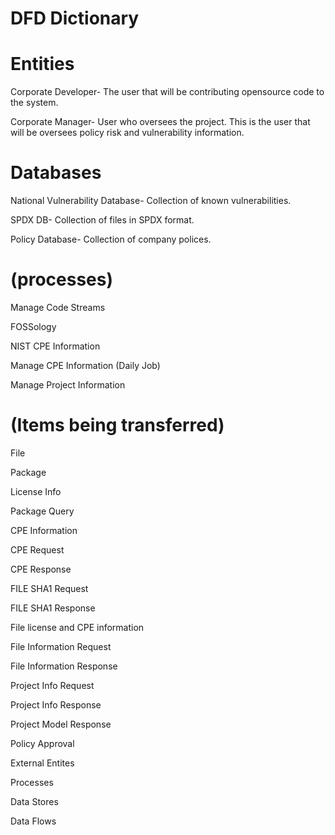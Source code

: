 # DFD Dictionary

# Entities

Corporate Developer- The user that will be contributing opensource code to the system.  

Corporate Manager- User who oversees the project.  This is the user that will be oversees policy risk and vulnerability information. 

# Databases

National Vulnerability Database- Collection of known vulnerabilities.

SPDX DB- Collection of files in SPDX format. 

Policy Database- Collection of company polices. 


# (processes)

Manage Code Streams

FOSSology

NIST CPE Information

Manage CPE Information (Daily Job)

Manage Project Information 



# (Items being transferred)

File

Package

License Info

Package Query

CPE Information

CPE Request 

CPE Response

FILE SHA1 Request

FILE SHA1 Response

File license and CPE information

File Information Request

File Information Response

Project Info Request

Project Info Response

Project Model Response

Policy Approval



External Entites

Processes

Data Stores

Data Flows
